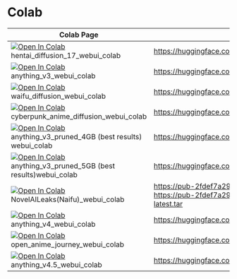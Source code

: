 # Colab

| Colab Page| Model Page|
| ----- | ---- |
|  [![Open In Colab](https://colab.research.google.com/assets/colab-badge.svg)](https://colab.research.google.com/drive/1QY0bGJjbgyb0e8dYVxFOltFj7UA2Y-Ob?authuser=1#scrollTo=xt8lbdmC04ox) hentai_diffusion_17_webui_colab |  https://huggingface.co/Deltaadams/Hentai-Diffusion/tree/main |
|  [![Open In Colab](https://colab.research.google.com/assets/colab-badge.svg)](https://colab.research.google.com/github/camenduru/stable-diffusion-webui-colab/blob/main/lite/anything_3_webui_colab.ipynb) anything_v3_webui_colab | https://huggingface.co/Linaqruf/anything-v3.0 
|  [![Open In Colab](https://colab.research.google.com/assets/colab-badge.svg)](https://colab.research.google.com/github/camenduru/stable-diffusion-webui-colab/blob/main/waifu_diffusion_webui_colab.ipynb) waifu_diffusion_webui_colab | https://huggingface.co/hakurei/waifu-diffusion-v1-3
|  [![Open In Colab](https://colab.research.google.com/assets/colab-badge.svg)](https://colab.research.google.com/github/daxzy-ai/SD-Anime-versions-webui/blob/main/Cyberpunk_Anime_Diffusion_webui_colab.ipynb) cyberpunk_anime_diffusion_webui_colab | https://huggingface.co/DGSpitzer/Cyberpunk-Anime-Diffusion
|  [![Open In Colab](https://colab.research.google.com/assets/colab-badge.svg)](https://colab.research.google.com/drive/1F18kcqow4Iw9b6x_RuO-CDA6AuMGtM_q) anything_v3_pruned_4GB (best results) webui_colab | https://huggingface.co/Linaqruf/anything-v3.0
|  [![Open In Colab](https://colab.research.google.com/assets/colab-badge.svg)](https://colab.research.google.com/github/daxzy-ai/SD-Anime-versions-webui/blob/main/anything_3_pruned_5GB_webui_colab.ipynb) anything_v3_pruned_5GB (best results)webui_colab | https://huggingface.co/Linaqruf/anything-v3.0
|  [![Open In Colab](https://colab.research.google.com/assets/colab-badge.svg)](https://colab.research.google.com/github/daxzy-ai/SD-Anime-versions-webui/blob/main/N_AILeaks_API_Backend_EN_ID.ipynb) NovelAILeaks(Naifu)_webui_colab | https://pub-2fdef7a2969f43289c42ac5ae3412fd4.r2.dev/naifu.tar https://pub-2fdef7a2969f43289c42ac5ae3412fd4.r2.dev/animefull-latest.tar
|  [![Open In Colab](https://colab.research.google.com/assets/colab-badge.svg)](https://colab.research.google.com/github/daxzy-ai/SD-Anime-versions-webui/blob/main/anything_4_webui_colab.ipynb) anything_v4_webui_colab |  https://huggingface.co/andite/anything-v4.0 |
|  [![Open In Colab](https://colab.research.google.com/assets/colab-badge.svg)](https://colab.research.google.com/github/daxzy-ai/SD-Anime-versions-webui/blob/main/open_anime_journey_webui_colab.ipynb) open_anime_journey_webui_colab | https://huggingface.co/MehjourneyClosedAI/OpenAnimeJourney/tree/main 
|  [![Open In Colab](https://colab.research.google.com/assets/colab-badge.svg)](https://colab.research.google.com/github/daxzy-ai/SD-Anime-versions-webui/blob/main/anything_4_5_webui_colab.ipynb) anything_v4.5_webui_colab |  https://huggingface.co/ckpt/anything-v4.5 |

